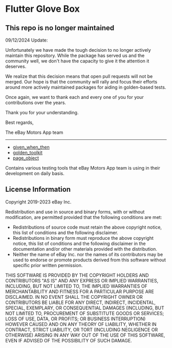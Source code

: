 # Flutter Glove Box

## This repo is no longer maintained

09/12/2024 Update:

Unfortunately we have made the tough decision to no longer actively maintain this repository. While the package has served us and the community well, we don't have the capacity to give it the attention it deserves. 

We realize that this decision means that open pull requests will not be merged. Our hope is that the community will rally and focus their efforts around more actively maintained packages for aiding in golden-based tests.

Once again, we want to thank each and every one of you for your contributions over the years. 

Thank you for your understanding.

Best regards, 

The eBay Motors App team

---------------------------------------------

* [given_when_then](packages/given_when_then/)
* [golden_toolkit](packages/golden_toolkit/)
* [page_object](packages/page_object/)

Contains various testing tools that eBay Motors App team is using in their development on daily basis.

## License Information

Copyright 2019-2023 eBay Inc.

Redistribution and use in source and binary forms, with or without
modification, are permitted provided that the following conditions are
met:

* Redistributions of source code must retain the above copyright
notice, this list of conditions and the following disclaimer.
* Redistributions in binary form must reproduce the above
copyright notice, this list of conditions and the following disclaimer
in the documentation and/or other materials provided with the
distribution.
* Neither the name of eBay Inc. nor the names of its
contributors may be used to endorse or promote products derived from
this software without specific prior written permission.

THIS SOFTWARE IS PROVIDED BY THE COPYRIGHT HOLDERS AND CONTRIBUTORS
"AS IS" AND ANY EXPRESS OR IMPLIED WARRANTIES, INCLUDING, BUT NOT
LIMITED TO, THE IMPLIED WARRANTIES OF MERCHANTABILITY AND FITNESS FOR
A PARTICULAR PURPOSE ARE DISCLAIMED. IN NO EVENT SHALL THE COPYRIGHT
OWNER OR CONTRIBUTORS BE LIABLE FOR ANY DIRECT, INDIRECT, INCIDENTAL,
SPECIAL, EXEMPLARY, OR CONSEQUENTIAL DAMAGES (INCLUDING, BUT NOT
LIMITED TO, PROCUREMENT OF SUBSTITUTE GOODS OR SERVICES; LOSS OF USE,
DATA, OR PROFITS; OR BUSINESS INTERRUPTION) HOWEVER CAUSED AND ON ANY
THEORY OF LIABILITY, WHETHER IN CONTRACT, STRICT LIABILITY, OR TORT
(INCLUDING NEGLIGENCE OR OTHERWISE) ARISING IN ANY WAY OUT OF THE USE
OF THIS SOFTWARE, EVEN IF ADVISED OF THE POSSIBILITY OF SUCH DAMAGE.
